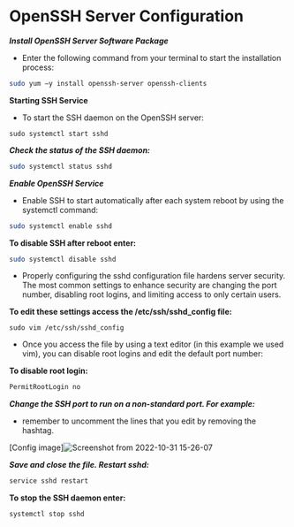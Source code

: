 # OpenSSH Server Configuration

**_Install OpenSSH Server Software Package_**


* Enter the following command from your terminal to start the installation process:
```bash
sudo yum –y install openssh-server openssh-clients
```

**Starting SSH Service**

* To start the SSH daemon on the OpenSSH server:
```bsh
sudo systemctl start sshd
```

_**Check the status of the SSH daemon:**_

```bash
sudo systemctl status sshd
```

**_Enable OpenSSH Service_**

* Enable SSH to start automatically after each system reboot by using the systemctl command:
```bash
sudo systemctl enable sshd
```

**To disable SSH after reboot enter:**

```bash
sudo systemctl disable sshd
```

* Properly configuring the sshd configuration file hardens server security. The most common settings to enhance security are changing the port number, disabling root logins, and limiting access to only certain users.

**To edit these settings access the /etc/ssh/sshd_config file:**
```
sudo vim /etc/ssh/sshd_config
```
* Once you access the file by using a text editor (in this example we used vim), you can disable root logins and edit the default port number:

**To disable root login:**
```bash
PermitRootLogin no

```

**_Change the SSH port to run on a non-standard port. For example:_**

* remember to uncomment the lines that you edit by removing the hashtag.

[Config image]![Screenshot from 2022-10-31 15-26-07](https://user-images.githubusercontent.com/88568938/198981503-fc402e58-147f-4c00-8779-ca9f973a5dca.png)

**_Save and close the file. Restart sshd:_**

```bash
service sshd restart
```

**To stop the SSH daemon enter:**

```bash
systemctl stop sshd
```








